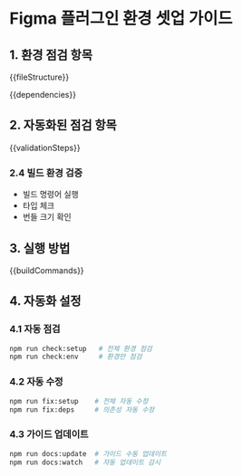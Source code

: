 # Figma 플러그인 환경 셋업 가이드

## 1. 환경 점검 항목

{{fileStructure}}

{{dependencies}}

## 2. 자동화된 점검 항목

{{validationSteps}}

### 2.4 빌드 환경 검증

- 빌드 명령어 실행
- 타입 체크
- 번들 크기 확인

## 3. 실행 방법

{{buildCommands}}

## 4. 자동화 설정

### 4.1 자동 점검

```bash
npm run check:setup   # 전체 환경 점검
npm run check:env     # 환경만 점검
```

### 4.2 자동 수정

```bash
npm run fix:setup    # 전체 자동 수정
npm run fix:deps     # 의존성 자동 수정
```

### 4.3 가이드 업데이트

```bash
npm run docs:update  # 가이드 수동 업데이트
npm run docs:watch   # 자동 업데이트 감시
```
